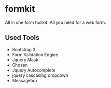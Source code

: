 formkit
=======
All in one form toolkit. All you need for a web form.


Used Tools
----------

* Bootstrap 3
* Form Validation Engine
* Jquery Mask
* Chosen
* Jquery Autocomplete
* jquery cascading dropdown
* Messagebox



